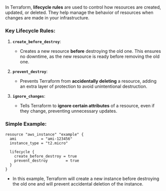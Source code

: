 In Terraform, **lifecycle rules** are used to control how resources are created, updated, or deleted. They help manage the behavior of resources when changes are made in your infrastructure.

### Key Lifecycle Rules:

1. **`create_before_destroy`**: 
   - Creates a new resource **before** destroying the old one. This ensures no downtime, as the new resource is ready before removing the old one.

2. **`prevent_destroy`**:
   - Prevents Terraform from **accidentally deleting** a resource, adding an extra layer of protection to avoid unintentional destruction.

3. **`ignore_changes`**:
   - Tells Terraform to **ignore certain attributes** of a resource, even if they change, preventing unnecessary updates.

### Simple Example:
```hcl
resource "aws_instance" "example" {
  ami           = "ami-123456"
  instance_type = "t2.micro"

  lifecycle {
    create_before_destroy = true
    prevent_destroy        = true
  }
}
```

- In this example, Terraform will create a new instance before destroying the old one and will prevent accidental deletion of the instance.
